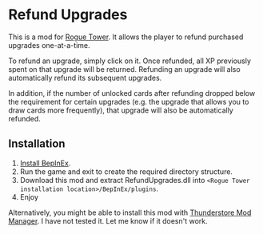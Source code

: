 # Refund Upgrades
This is a mod for [Rogue Tower](https://store.steampowered.com/app/1843760/Rogue_Tower/). It allows the player to refund purchased upgrades one-at-a-time.

To refund an upgrade, simply click on it. Once refunded, all XP previously spent on that upgrade will be returned. Refunding an upgrade will also automatically refund its subsequent upgrades.

In addition, if the number of unlocked cards after refunding dropped below the requirement for certain upgrades (e.g. the upgrade that allows you to draw cards more frequently), that upgrade will also be automatically refunded.

## Installation
1. [Install BepInEx](https://rogue-tower.thunderstore.io/package/bbepis/BepInEx_Rogue_Tower/).
2. Run the game and exit to create the required directory structure.
3. Download this mod and extract RefundUpgrades.dll into `<Rogue Tower installation location>/BepInEx/plugins`.
4. Enjoy

Alternatively, you might be able to install this mod with [Thunderstore Mod Manager](https://thunderstore.io/). I have not tested it. Let me know if it doesn't work.

